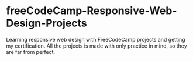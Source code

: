 # freeCodeCamp-Responsive-Web-Design-Projects

Learning responsive web design with FreeCodeCamp projects and getting my certification.
All the projects is made with only practice in mind, so they are far from perfect. 
